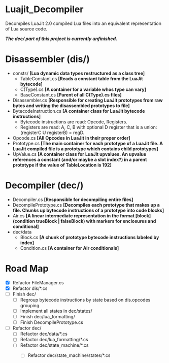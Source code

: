 # Luajit_Decompiler

Decompiles LuaJit 2.0 compiled Lua files into an equivalent representation of Lua source code.

***The dec/ part of this project is currently unfinished.***

# Disassembler (dis/)
- consts/ **[Lua dynamic data types restructured as a class tree]**
  - TableConstant.cs **[Reads a constant table from the LuaJit bytecode]**
  - C(Type).cs **[A container for a variable whos type can vary]**
  - BaseConstant.cs **[Parent of all C(Type).cs files]**
- Disassembler.cs **[Responsible for creating LuaJit prototypes from raw bytes and writing the disassembled prototypes to file]**
- BytecodeInstruction.cs **[A container class for LuaJit bytecode instructions]**
  - Bytecode instructions are read: Opcode, Registers.
  - Registers are read: A, C, B with optional D register that is a union: (registerC U registerB) = regD.
- Opcode.cs **[All Opcodes in LuaJit in their proper order]**
- Prototype.cs **[The main container for each prototype of a LuaJit file. A LuaJit compiled file is a prototype which contains child prototypes]**
- UpValue.cs **[A container class for LuaJit upvalues. An upvalue references a constant (and/or maybe a slot index?) in a parent prototype if the value of TableLocation is 192]**

# Decompiler (dec/)
- Decompiler.cs **[Responsible for decompiling entire files]**
- DecompilePrototype.cs **[Decompiles each prototype that makes up a file. Chunks up bytecode instructions of a prototype into code blocks]**
- Air.cs **[A linear intermediate representation in the format [block](condition trueBlock | falseBlock) with markers for enclosures and conditional]**
- dec/data
  - Block.cs **[A chunk of prototype bytecode instructions labeled by index]**
  - Condition.cs **[A container for Air conditionals]**
  
# Road Map
- [x] Refactor FileManager.cs
- [x] Refactor dis/*.cs
- [ ] Finish dec/
  - [ ] Regroup bytecode instructions by state based on dis.opcodes grouping.
  - [ ] Implement all states in dec/states/
  - [ ] Finish dec/lua_formatting/
  - [ ] Finish DecompilePrototype.cs
- [ ] Refactor dec/
  - [ ] Refactor dec/data/*.cs
  - [ ] Refactor dec/lua_formatting/*.cs
  - [ ] Refactor dec/state_machine/*.cs
    - [ ] Refactor dec/state_machine/states/*.cs
  
